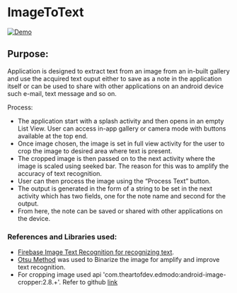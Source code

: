 # ImageToText

<a href="https://imgflip.com/gif/3oc3gr"><img src="https://i.imgflip.com/3oc3gr.gif" title="Demo"/></a>

## Purpose:

Application is designed to extract text from an image from an in-built gallery and use the acquired text ouput either to save as a note in the application itself or can be used to share with other applications on an android device such e-mail, text message and so on.

Process:

  * The application start with a splash activity and then opens in an empty List View. User can access in-app gallery or camera mode with buttons available at the top end. 
  * Once image chosen, the image is set in full view activity for the user to crop the image to desired area where text is present.
  * The cropped image is then passed on to the next activity where the image is scaled using seeked bar. The reason for this was to amplify the accuracy of text recognition. 
  * User can then process the image using the “Process Text” button.
  * The output is generated in the form of a string to be set in the next activity which has two fields, one for the note name and second for the output. 
  * From here, the note can be saved or shared with other applications on the device.

### References and Libraries used:



  * [Firebase Image Text Recognition for recognizing text](https://firebase.google.com/docs/ml-kit/android/recognize-text). 
  * [Otsu Method](https://en.wikipedia.org/wiki/Otsu%27s_method) was used to Binarize the image for amplify and improve text recognition.
  * For cropping image used api 'com.theartofdev.edmodo:android-image-cropper:2.8.+'. Refer to github [link](https://github.com/ArthurHub/Android-Image-Cropper)
